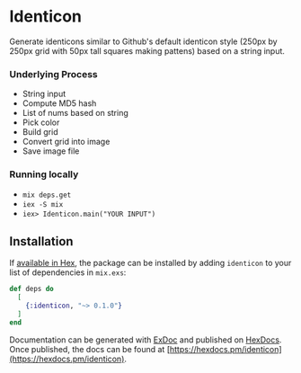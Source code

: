 # Identicon

Generate identicons similar to Github's default identicon style (250px by 250px grid with 50px tall squares making pattens) based on a string input.

### Underlying Process

- String input
- Compute MD5 hash
- List of nums based on string
- Pick color
- Build grid
- Convert grid into image
- Save image file

### Running locally

- `mix deps.get`
- `iex -S mix`
- `iex> Identicon.main("YOUR INPUT")`

## Installation

If [available in Hex](https://hex.pm/docs/publish), the package can be installed
by adding `identicon` to your list of dependencies in `mix.exs`:

```elixir
def deps do
  [
    {:identicon, "~> 0.1.0"}
  ]
end
```

Documentation can be generated with [ExDoc](https://github.com/elixir-lang/ex_doc)
and published on [HexDocs](https://hexdocs.pm). Once published, the docs can
be found at [https://hexdocs.pm/identicon](https://hexdocs.pm/identicon).
